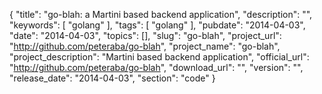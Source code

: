 {
	"title": "go-blah: a Martini based backend application",
	"description": "",
	"keywords": [
		"golang"
	],
	"tags": [
		"golang"
	],
    "pubdate": "2014-04-03",
    "date": "2014-04-03",
	"topics": [],
	"slug": "go-blah",
    "project_url": "http://github.com/peteraba/go-blah",
    "project_name": "go-blah",
    "project_description": "Martini based backend application",
    "official_url": "http://github.com/peteraba/go-blah",
    "download_url": "",
    "version": "",
    "release_date": "2014-04-03",
    "section": "code"
}
